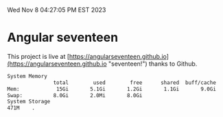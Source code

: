 Wed Nov  8 04:27:05 PM EST 2023

# Angular seventeen


This project is live at [https://angularseventeen.github.io](https://angularseventeen.github.io "seventeen!") thanks to Github.

```bash
System Memory
               total        used        free      shared  buff/cache   available
Mem:            15Gi       5.1Gi       1.2Gi       1.1Gi       9.0Gi       8.7Gi
Swap:          8.0Gi       2.0Mi       8.0Gi
System Storage
471M	.
